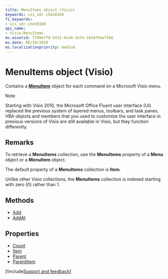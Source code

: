 ```yaml
---
title: MenuItems object (Visio)
keywords: vis_sdr.chm10160
f1_keywords:
- vis_sdr.chm10160
api_name:
- Visio.MenuItems
ms.assetid: 7799eff9-5432-9c44-2e74-345479eef5b6
ms.date: 06/19/2019
ms.localizationpriority: medium
---
```



# MenuItems object (Visio)

Contains a **[MenuItem](Visio.MenuItem.md)** object for each command on a Microsoft Visio menu.

> [!NOTE] 
> Starting with Visio 2010, the Microsoft Office Fluent user interface (UI) replaced the previous system of layered menus, toolbars, and task panes. VBA objects and members that you used to customize the user interface in previous versions of Visio are still available in Visio, but they function differently.

## Remarks

To retrieve a **MenuItems** collection, use the **MenuItems** property of a **Menu** object or a **MenuItem** object.

The default property of a **MenuItems** collection is **Item**.

Unlike other Visio collections, the **MenuItems** collection is indexed starting with zero (0) rather than 1.

## Methods

- [Add](Visio.MenuItems.Add.md)
- [AddAt](Visio.MenuItems.AddAt.md)

## Properties

- [Count](Visio.MenuItems.Count.md)
- [Item](Visio.MenuItems.Item.md)
- [Parent](Visio.MenuItems.Parent.md)
- [ParentItem](Visio.MenuItems.ParentItem.md)


[!include[Support and feedback](~/includes/feedback-boilerplate.md)]